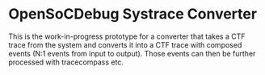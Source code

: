 # OpenSoCDebug Systrace Converter

This is the work-in-progress prototype for a converter that takes a CTF trace from the system and converts it into a CTF trace with composed events (N:1 events from input to output). Those events can then be further processed with tracecompass etc.